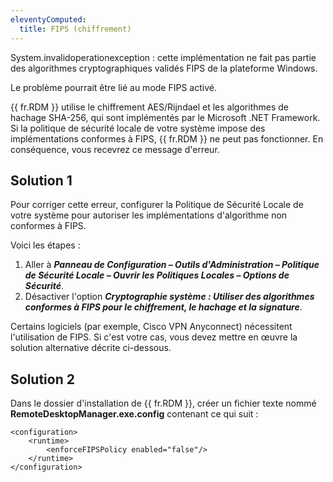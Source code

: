 ```yaml
---
eleventyComputed:
  title: FIPS (chiffrement)
---
```

System.invalidoperationexception : cette implémentation ne fait pas partie des algorithmes cryptographiques validés FIPS de la plateforme Windows.

Le problème pourrait être lié au mode FIPS activé.

{{ fr.RDM }} utilise le chiffrement AES/Rijndael et les algorithmes de hachage SHA-256, qui sont implémentés par le Microsoft .NET Framework. Si la politique de sécurité locale de votre système impose des implémentations conformes à FIPS, {{ fr.RDM }} ne peut pas fonctionner. En conséquence, vous recevrez ce message d'erreur.

## Solution 1
Pour corriger cette erreur, configurer la Politique de Sécurité Locale de votre système pour autoriser les implémentations d'algorithme non conformes à FIPS.

Voici les étapes :

1. Aller à ***Panneau de Configuration – Outils d'Administration – Politique de Sécurité Locale – Ouvrir les Politiques Locales – Options de Sécurité***.
1. Désactiver l'option ***Cryptographie système : Utiliser des algorithmes conformes à FIPS pour le chiffrement, le hachage et la signature***.

Certains logiciels (par exemple, Cisco VPN Anyconnect) nécessitent l'utilisation de FIPS. Si c'est votre cas, vous devez mettre en œuvre la solution alternative décrite ci-dessous.

## Solution 2
Dans le dossier d'installation de {{ fr.RDM }}, créer un fichier texte nommé **RemoteDesktopManager.exe.config** contenant ce qui suit :

```
<configuration>
    <runtime>
        <enforceFIPSPolicy enabled="false"/>
    </runtime>
</configuration>
```
